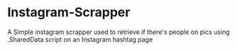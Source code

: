 # Instagram-Scrapper
A Simple instagram scrapper used to retrieve if there's people on pics using .SharedData script on an Instagram hashtag page
